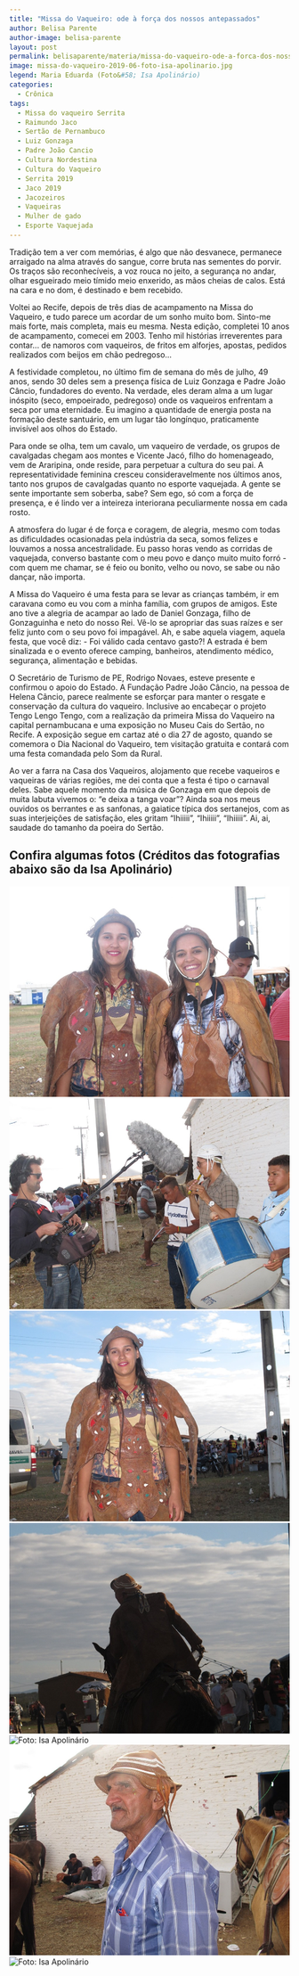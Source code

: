 ```yaml
---
title: "Missa do Vaqueiro: ode à força dos nossos antepassados"
author: Belisa Parente
author-image: belisa-parente
layout: post
permalink: belisaparente/materia/missa-do-vaqueiro-ode-a-forca-dos-nossos-antepassados
image: missa-do-vaqueiro-2019-06-foto-isa-apolinario.jpg
legend: Maria Eduarda (Foto&#58; Isa Apolinário)
categories:
  - Crônica
tags:
  - Missa do vaqueiro Serrita
  - Raimundo Jaco
  - Sertão de Pernambuco
  - Luiz Gonzaga
  - Padre João Cancio
  - Cultura Nordestina
  - Cultura do Vaqueiro
  - Serrita 2019
  - Jaco 2019
  - Jacozeiros
  - Vaqueiras
  - Mulher de gado
  - Esporte Vaquejada
---
```


Tradição tem a ver com memórias, é algo que não desvanece, permanece arraigado na alma através do sangue, corre bruta nas sementes do porvir. Os traços são reconhecíveis, a voz rouca no jeito, a segurança no andar, olhar esgueirado meio tímido meio enxerido, as mãos cheias de calos. Está na cara e no dom, é destinado e bem recebido.

Voltei ao Recife, depois de três dias de acampamento na Missa do Vaqueiro, e tudo parece um acordar de um sonho muito bom. Sinto-me mais forte, mais completa, mais eu mesma. Nesta edição, completei 10 anos de acampamento, comecei em 2003. Tenho mil histórias irreverentes para contar... de namoros com vaqueiros, de fritos em alforjes, apostas, pedidos realizados com beijos em chão pedregoso...

A festividade completou, no último fim de semana do mês de julho, 49 anos, sendo 30 deles sem a presença física de Luiz Gonzaga e Padre João Câncio, fundadores do evento. Na verdade, eles deram alma a um lugar inóspito (seco, empoeirado, pedregoso) onde os vaqueiros enfrentam a seca por uma eternidade. Eu imagino a quantidade de energia posta na formação deste santuário, em um lugar tão longínquo, praticamente invisível aos olhos do Estado.

Para onde se olha, tem um cavalo, um vaqueiro de verdade, os grupos de cavalgadas chegam aos montes e Vicente Jacó, filho do homenageado, vem de Araripina, onde reside, para perpetuar a cultura do seu pai. A representatividade feminina cresceu consideravelmente nos últimos anos, tanto nos grupos de cavalgadas quanto no esporte vaquejada. A gente se sente importante sem soberba, sabe? Sem ego, só com a força de presença, e é lindo ver a inteireza interiorana peculiarmente nossa em cada rosto.

A atmosfera do lugar é de força e coragem, de alegria, mesmo com todas as dificuldades ocasionadas pela indústria da seca, somos felizes e louvamos a nossa ancestralidade. Eu passo horas vendo as corridas de vaquejada, converso bastante com o meu povo e danço muito muito forró - com quem me chamar, se é feio ou bonito, velho ou novo, se sabe ou não dançar, não importa.

A Missa do Vaqueiro é uma festa para se levar as crianças também, ir em caravana como eu vou com a minha família, com grupos de amigos. Este ano tive a alegria de acampar ao lado de Daniel Gonzaga, filho de Gonzaguinha e neto do nosso Rei. Vê-lo se apropriar das suas raízes e ser feliz junto com o seu povo foi impagável. Ah, e sabe aquela viagem, aquela festa, que você diz: - Foi válido cada centavo gasto?! A estrada é bem sinalizada e o evento oferece camping, banheiros, atendimento médico, segurança, alimentação e bebidas.

O Secretário de Turismo de PE, Rodrigo Novaes, esteve presente e confirmou o apoio do Estado. A Fundação Padre João Câncio, na pessoa de Helena Câncio, parece realmente se esforçar para manter o resgate e conservação da cultura do vaqueiro. Inclusive ao encabeçar o projeto Tengo Lengo Tengo, com a realização da primeira Missa do Vaqueiro na capital pernambucana e uma exposição no Museu Cais do Sertão, no Recife. A exposição segue em cartaz até o dia 27 de agosto, quando se comemora o Dia Nacional do Vaqueiro, tem visitação gratuita e contará com uma festa comandada pelo Som da Rural.

Ao ver a farra na Casa dos Vaqueiros, alojamento que recebe vaqueiros e vaqueiras de várias regiões, me dei conta que a festa é tipo o carnaval deles. Sabe aquele momento da música de Gonzaga em que depois de muita labuta vivemos o: “e deixa a tanga voar”? Ainda soa nos meus ouvidos os berrantes e as sanfonas, a gaiatice típica dos sertanejos, com as suas interjeições de satisfação, eles gritam “Ihiiiii”, “Ihiiiii”, “Ihiiiii”. Ai, ai, saudade do tamanho da poeira do Sertão.

## Confira algumas fotos (Créditos das fotografias abaixo são da Isa Apolinário)

![Foto: Isa Apolinário](https://raw.githubusercontent.com/revistazena/img/master/missa-do-vaqueiro-2019-02-foto-isa-apolinario.jpg)
![Foto: Isa Apolinário](https://raw.githubusercontent.com/revistazena/img/master/missa-do-vaqueiro-2019-03-foto-isa-apolinario.jpg)
![Foto: Isa Apolinário](https://raw.githubusercontent.com/revistazena/img/master/missa-do-vaqueiro-2019-04-foto-isa-apolinario.jpg)
![Foto: Isa Apolinário](https://raw.githubusercontent.com/revistazena/img/master/missa-do-vaqueiro-2019-05-foto-isa-apolinario.jpg)
![Foto: Isa Apolinário](https://raw.githubusercontent.com/revistazena/img/master/missa-do-vaqueiro-2019-01-foto-isa-apolinario.jpg)
![Foto: Isa Apolinário](https://raw.githubusercontent.com/revistazena/img/master/missa-do-vaqueiro-2019-07-foto-isa-apolinario.jpg)
![Foto: Isa Apolinário](https://raw.githubusercontent.com/revistazena/img/master/missa-do-vaqueiro-2019-07-foto-isa-apolinario.gif)
